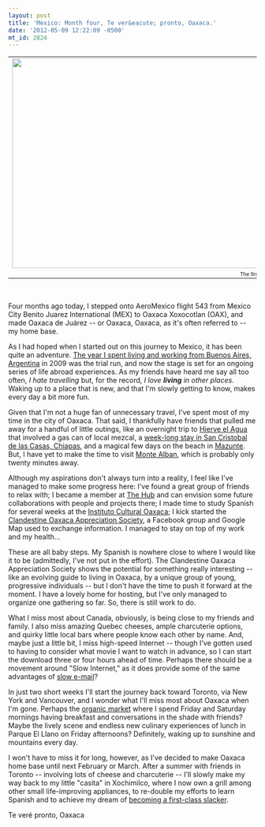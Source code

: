```yaml
---
layout: post
title: 'Mexico: Month four, Te ver&eacute; pronto, Oaxaca.'
date: '2012-05-09 12:22:09 -0500'
mt_id: 2824
---
```

<table style="width:auto;"><tr><td><a href="https://picasaweb.google.com/lh/photo/fhgkxEAQYkPUydT1J2eQgEqEuDQBsaPoh5srhCxxm8s?feat=embedwebsite"><img src="https://lh4.googleusercontent.com/-cPFJKRj2KeY/T6qm5gqjgdI/AAAAAAAAAw0/LSj6_Gds78Y/s640/292246_10150902346556153_511961152_11951924_2143009318_n.jpg" height="425" width="640" /></a></td></tr><tr><td style="font-family:arial,sans-serif; font-size:11px; text-align:right">The first Sunday BBQ at Casa Felipe</td></tr></table>
<br />

Four months ago today, I stepped onto AeroMexico flight 543 from Mexico City Benito Juarez International (MEX) to Oaxaca Xoxocotlan (OAX), and made Oaxaca de Ju&aacute;rez -- or Oaxaca, Oaxaca, as it's often referred to -- my home base.

As I had hoped when I started out on this journey to Mexico, it has been quite an adventure. [The year I spent living and working from Buenos Aires, Argentina](http://www.phillipadsmith.com/2009/02/how-to-move-to-argentina-and-influence-people.html) in 2009 was the trial run, and now the stage is set for an ongoing series of life abroad experiences. As my friends have heard me say all too often, _I hate travelling_ but, for the record, _I love **living** in other places_. Waking up to a place that is new, and that I'm slowly getting to know, makes every day a bit more fun.

Given that I'm not a huge fan of unnecessary travel, I've spent most of my time in the city of Oaxaca. That said, I thankfully have friends that pulled me away for a handful of little outings, like an overnight trip to [Hierve el Agua](https://picasaweb.google.com/117798476913318184592/OaxacaMexico2012#5717673174427486178) that involved a gas can of local mezcal, a [week-long stay in San Cristobal de las Casas, Chiapas](http://www.phillipadsmith.com/2012/04/mexico-adventures-in-san-cristobal-de-las-casas-chiapas.html), and a magical few days on the beach in [Mazunte](https://picasaweb.google.com/117798476913318184592/OaxacaMexico2012#5734245024451987490). But, I have yet to make the time to visit [Monte Alban](https://en.wikipedia.org/wiki/Monte_Alb%C3%A1n), which is probably only twenty minutes away.

Although my aspirations don't always turn into a reality, I feel like I've managed to make some progress here: I've found a great group of friends to relax with; I became a member at [The Hub](http://www.huboaxaca.net/) and can envision some future collaborations with people and projects there; I made time to study Spanish for several weeks at the [Instituto Cultural Oaxaca](http://icomexico.com/); I kick started the [Clandestine Oaxaca Appreciation Society](https://www.facebook.com/groups/152261324884922/), a Facebook group and Google Map used to exchange information. I managed to stay on top of my work and my health...

These are all baby steps. My Spanish is nowhere close to where I would like it to be (admittedly, I've not put in the effort). The Clandestine Oaxaca Appreciation Society shows the potential for something really interesting -- like an evolving guide to living in Oaxaca, by a unique group of young, progressive individuals -- but I don't have the time to push it forward at the moment. I have a lovely home for hosting, but I've only managed to organize one gathering so far. So, there is still work to do.

What I miss most about Canada, obviously, is being close to my friends and family. I also miss amazing Quebec cheeses, ample charcuterie options, and quirky little local bars where people know each other by name. And, maybe just a little bit, I miss high-speed Internet -- though I've gotten used to having to consider what movie I want to watch in advance, so I can start the download three or four hours ahead of time. Perhaps there should be a movement around "Slow Internet," as it does provide some of the same advantages of [slow e-mail](http://www.phillipadsmith.com/2007/07/longing-for-the-days-of-snail-mail-a-guide-to-slow-e-mail.html)?

In just two short weeks I'll start the journey back toward Toronto, via New York and Vancouver, and I wonder what I'll miss most about Oaxaca when I'm gone. Perhaps the [organic market](http://www.diginmexico.com/2011/06/15/pochote-organic-market-in-oaxaca/) where I spend Friday and Saturday mornings having breakfast and conversations in the shade with friends? Maybe the lively scene and endless new culinary experiences of lunch in Parque El Llano on Friday afternoons? Definitely, waking up to sunshine and mountains every day.

I won't have to miss it for long, however, as I've decided to make Oaxaca home base until next February or March. After a summer with friends in Toronto -- involving lots of cheese and charcuterie -- I'll slowly make my way back to my little "casita" in Xochimilco, where I now own a grill among other small life-improving appliances, to re-double my efforts to learn Spanish and to achieve my dream of [becoming a first-class slacker](http://www.phillipadsmith.com/search?q=slacker).

Te ver&eacute; pronto, Oaxaca
